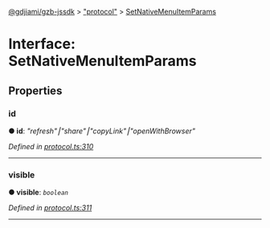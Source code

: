 [@gdjiami/gzb-jssdk](../README.md) > ["protocol"](../modules/_protocol_.md) > [SetNativeMenuItemParams](../interfaces/_protocol_.setnativemenuitemparams.md)



# Interface: SetNativeMenuItemParams


## Properties
<a id="id"></a>

###  id

**●  id**:  *"refresh"⎮"share"⎮"copyLink"⎮"openWithBrowser"* 

*Defined in [protocol.ts:310](https://github.com/jmopen/gzb-jssdk/blob/c7f8f52/src/protocol.ts#L310)*





___

<a id="visible"></a>

###  visible

**●  visible**:  *`boolean`* 

*Defined in [protocol.ts:311](https://github.com/jmopen/gzb-jssdk/blob/c7f8f52/src/protocol.ts#L311)*





___


